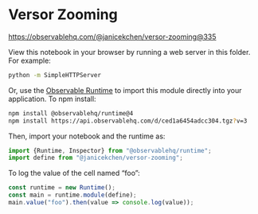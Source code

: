 # Versor Zooming

https://observablehq.com/@janicekchen/versor-zooming@335

View this notebook in your browser by running a web server in this folder. For
example:

~~~sh
python -m SimpleHTTPServer
~~~

Or, use the [Observable Runtime](https://github.com/observablehq/runtime) to
import this module directly into your application. To npm install:

~~~sh
npm install @observablehq/runtime@4
npm install https://api.observablehq.com/d/ced1a6454adcc304.tgz?v=3
~~~

Then, import your notebook and the runtime as:

~~~js
import {Runtime, Inspector} from "@observablehq/runtime";
import define from "@janicekchen/versor-zooming";
~~~

To log the value of the cell named “foo”:

~~~js
const runtime = new Runtime();
const main = runtime.module(define);
main.value("foo").then(value => console.log(value));
~~~
